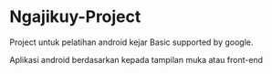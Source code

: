 # Ngajikuy-Project
Project untuk pelatihan android kejar Basic supported by google.

Aplikasi android berdasarkan kepada tampilan muka atau front-end
